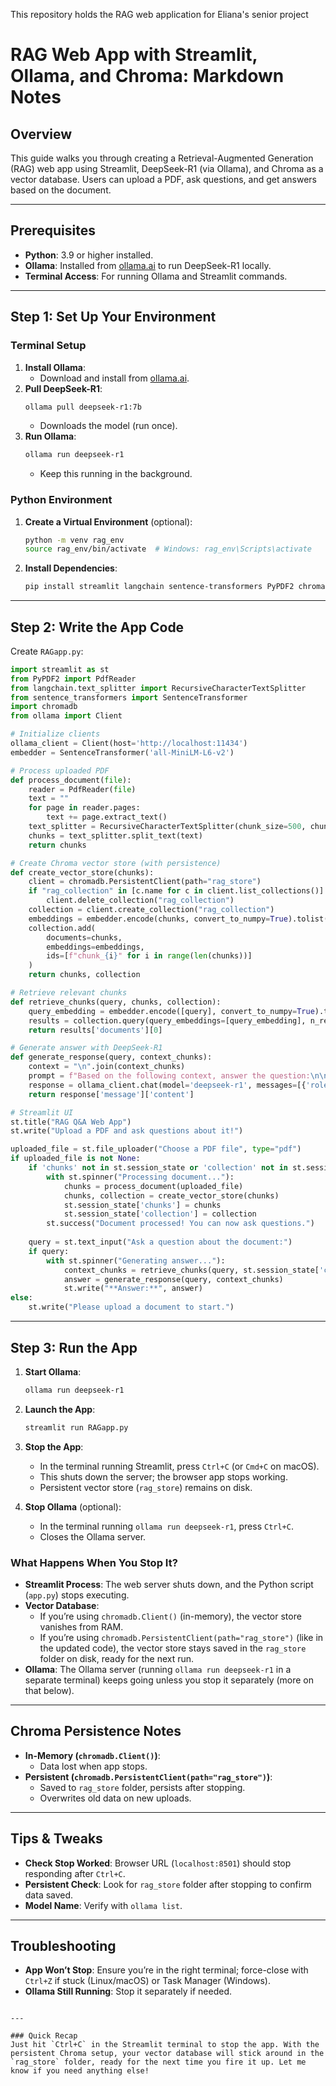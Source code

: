 This repository holds the RAG web application for Eliana's senior project


# RAG Web App with Streamlit, Ollama, and Chroma: Markdown Notes

## Overview
This guide walks you through creating a Retrieval-Augmented Generation (RAG) web app using Streamlit, DeepSeek-R1 (via Ollama), and Chroma as a vector database. Users can upload a PDF, ask questions, and get answers based on the document.

---

## Prerequisites
- **Python**: 3.9 or higher installed.
- **Ollama**: Installed from [ollama.ai](https://ollama.ai) to run DeepSeek-R1 locally.
- **Terminal Access**: For running Ollama and Streamlit commands.

---

## Step 1: Set Up Your Environment

### Terminal Setup
1. **Install Ollama**:
   - Download and install from [ollama.ai](https://ollama.ai).
2. **Pull DeepSeek-R1**:
   ```bash
   ollama pull deepseek-r1:7b
   ```
   - Downloads the model (run once).
3. **Run Ollama**:
   ```bash
   ollama run deepseek-r1
   ```
   - Keep this running in the background.

### Python Environment
1. **Create a Virtual Environment** (optional):
   ```bash
   python -m venv rag_env
   source rag_env/bin/activate  # Windows: rag_env\Scripts\activate
   ```
2. **Install Dependencies**:
   ```bash
   pip install streamlit langchain sentence-transformers PyPDF2 chromadb ollama
   ```

---

## Step 2: Write the App Code

Create `RAGapp.py`:

```python
import streamlit as st
from PyPDF2 import PdfReader
from langchain.text_splitter import RecursiveCharacterTextSplitter
from sentence_transformers import SentenceTransformer
import chromadb
from ollama import Client

# Initialize clients
ollama_client = Client(host='http://localhost:11434')
embedder = SentenceTransformer('all-MiniLM-L6-v2')

# Process uploaded PDF
def process_document(file):
    reader = PdfReader(file)
    text = ""
    for page in reader.pages:
        text += page.extract_text()
    text_splitter = RecursiveCharacterTextSplitter(chunk_size=500, chunk_overlap=50)
    chunks = text_splitter.split_text(text)
    return chunks

# Create Chroma vector store (with persistence)
def create_vector_store(chunks):
    client = chromadb.PersistentClient(path="rag_store")
    if "rag_collection" in [c.name for c in client.list_collections()]:
        client.delete_collection("rag_collection")
    collection = client.create_collection("rag_collection")
    embeddings = embedder.encode(chunks, convert_to_numpy=True).tolist()
    collection.add(
        documents=chunks,
        embeddings=embeddings,
        ids=[f"chunk_{i}" for i in range(len(chunks))]
    )
    return chunks, collection

# Retrieve relevant chunks
def retrieve_chunks(query, chunks, collection):
    query_embedding = embedder.encode([query], convert_to_numpy=True).tolist()[0]
    results = collection.query(query_embeddings=[query_embedding], n_results=3)
    return results['documents'][0]

# Generate answer with DeepSeek-R1
def generate_response(query, context_chunks):
    context = "\n".join(context_chunks)
    prompt = f"Based on the following context, answer the question:\n\nContext:\n{context}\n\nQuestion: {query}"
    response = ollama_client.chat(model='deepseek-r1', messages=[{'role': 'user', 'content': prompt}])
    return response['message']['content']

# Streamlit UI
st.title("RAG Q&A Web App")
st.write("Upload a PDF and ask questions about it!")

uploaded_file = st.file_uploader("Choose a PDF file", type="pdf")
if uploaded_file is not None:
    if 'chunks' not in st.session_state or 'collection' not in st.session_state:
        with st.spinner("Processing document..."):
            chunks = process_document(uploaded_file)
            chunks, collection = create_vector_store(chunks)
            st.session_state['chunks'] = chunks
            st.session_state['collection'] = collection
        st.success("Document processed! You can now ask questions.")
    
    query = st.text_input("Ask a question about the document:")
    if query:
        with st.spinner("Generating answer..."):
            context_chunks = retrieve_chunks(query, st.session_state['chunks'], st.session_state['collection'])
            answer = generate_response(query, context_chunks)
            st.write("**Answer:**", answer)
else:
    st.write("Please upload a document to start.")
```

---

## Step 3: Run the App
1. **Start Ollama**:
   ```bash
   ollama run deepseek-r1
   ```
2. **Launch the App**:
   ```bash
   streamlit run RAGapp.py
   ```
3. **Stop the App**:
   - In the terminal running Streamlit, press `Ctrl+C` (or `Cmd+C` on macOS).
   - This shuts down the server; the browser app stops working.
   - Persistent vector store (`rag_store`) remains on disk.

4. **Stop Ollama** (optional):
   - In the terminal running `ollama run deepseek-r1`, press `Ctrl+C`.
   - Closes the Ollama server.

### What Happens When You Stop It?
- **Streamlit Process**: The web server shuts down, and the Python script (`app.py`) stops executing.
- **Vector Database**:
  - If you’re using `chromadb.Client()` (in-memory), the vector store vanishes from RAM.
  - If you’re using `chromadb.PersistentClient(path="rag_store")` (like in the updated code), the vector store stays saved in the `rag_store` folder on disk, ready for the next run.
- **Ollama**: The Ollama server (running `ollama run deepseek-r1` in a separate terminal) keeps going unless you stop it separately (more on that below).

---

## Chroma Persistence Notes
- **In-Memory (`chromadb.Client()`)**:
  - Data lost when app stops.
- **Persistent (`chromadb.PersistentClient(path="rag_store")`)**:
  - Saved to `rag_store` folder, persists after stopping.
  - Overwrites old data on new uploads.

---

## Tips & Tweaks
- **Check Stop Worked**: Browser URL (`localhost:8501`) should stop responding after `Ctrl+C`.
- **Persistent Check**: Look for `rag_store` folder after stopping to confirm data saved.
- **Model Name**: Verify with `ollama list`.

---

## Troubleshooting
- **App Won’t Stop**: Ensure you’re in the right terminal; force-close with `Ctrl+Z` if stuck (Linux/macOS) or Task Manager (Windows).
- **Ollama Still Running**: Stop it separately if needed.
```

---

### Quick Recap
Just hit `Ctrl+C` in the Streamlit terminal to stop the app. With the persistent Chroma setup, your vector database will stick around in the `rag_store` folder, ready for the next time you fire it up. Let me know if you need anything else!